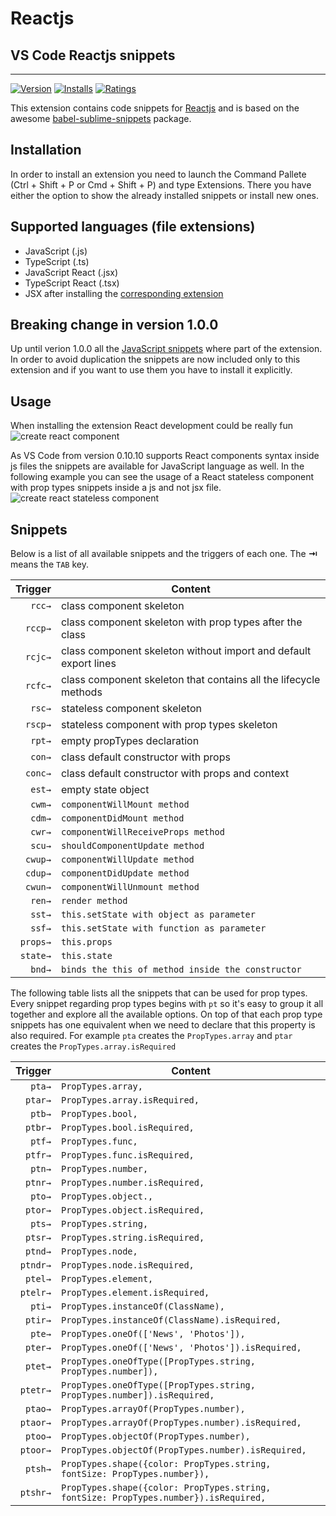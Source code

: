 # Reactjs
## VS Code Reactjs snippets
-------------------

[![Version](http://vsmarketplacebadge.apphb.com/version/xabikos.ReactSnippets.svg)](https://marketplace.visualstudio.com/items?itemName=xabikos.ReactSnippets)
[![Installs](http://vsmarketplacebadge.apphb.com/installs/xabikos.ReactSnippets.svg)](https://marketplace.visualstudio.com/items?itemName=xabikos.ReactSnippets)
[![Ratings](https://vsmarketplacebadge.apphb.com/rating/xabikos.ReactSnippets.svg)](https://marketplace.visualstudio.com/items?itemName=xabikos.ReactSnippets)

This extension contains code snippets for [Reactjs][react] and is based on the awesome [babel-sublime-snippets][babelsublime] package.

## Installation

In order to install an extension you need to launch the Command Pallete (Ctrl + Shift + P or Cmd + Shift + P) and type Extensions.
There you have either the option to show the already installed snippets or install new ones.

## Supported languages (file extensions)
* JavaScript (.js)
* TypeScript (.ts)
* JavaScript React (.jsx)
* TypeScript React (.tsx)
* JSX after installing the [corresponding extension](https://marketplace.visualstudio.com/items?itemName=TwentyChung.jsx)

## Breaking change in version 1.0.0
Up until verion 1.0.0 all the [JavaScript snippets][javacript] where part of the extension. In order to avoid duplication
the snippets are now included only to this extension and if you want to use them you have to install it explicitly.

## Usage
When installing the extension React development could be really fun
![create react component](https://github.com/xabikos/vscode-react/raw/master/images/component.gif)

As VS Code from version 0.10.10 supports React components syntax inside js files the snippets are available for JavaScript language as well.
In the following example you can see the usage of a React stateless component with prop types snippets inside a js and not jsx file.
![create react stateless component](https://github.com/xabikos/vscode-react/raw/master/images/stateless.gif)


## Snippets

Below is a list of all available snippets and the triggers of each one. The **⇥** means the `TAB` key.

| Trigger  | Content |
| -------: | ------- |
| `rcc→`   | class component skeleton |
| `rccp→`  | class component skeleton with prop types after the class |
| `rcjc→`  | class component skeleton without import and default export lines |
| `rcfc→`  | class component skeleton that contains all the lifecycle methods |
| `rsc→`   | stateless component skeleton |
| `rscp→`  | stateless component with prop types skeleton |
| `rpt→`   | empty propTypes declaration |
| `con→`   | class default constructor with props|
| `conc→`  | class default constructor with props and context |
| `est→`   | empty state object |
| `cwm→`   | `componentWillMount method` |
| `cdm→`   | `componentDidMount method` |
| `cwr→`   | `componentWillReceiveProps method` |
| `scu→`   | `shouldComponentUpdate method` |
| `cwup→`  | `componentWillUpdate method` |
| `cdup→`  | `componentDidUpdate method` |
| `cwun→`  | `componentWillUnmount method` |
| `ren→`   | `render method` |
| `sst→`   | `this.setState with object as parameter` |
| `ssf→`   | `this.setState with function as parameter` |
| `props→` | `this.props` |
| `state→` | `this.state` |
| `bnd→`   | `binds the this of method inside the constructor` |

The following table lists all the snippets that can be used for prop types.
Every snippet regarding prop types begins with ```pt``` so it's easy to group it all together and explore all the available options.
On top of that each prop type snippets has one equivalent when we need to declare that this property is also required.
For example ```pta``` creates the ```PropTypes.array``` and ```ptar``` creates the ```PropTypes.array.isRequired```

| Trigger  | Content |
| -------: | ------- |
| `pta→`   | `PropTypes.array,` |
| `ptar→`  | `PropTypes.array.isRequired,` |
| `ptb→`   | `PropTypes.bool,` |
| `ptbr→`  | `PropTypes.bool.isRequired,` |
| `ptf→`   | `PropTypes.func,` |
| `ptfr→`  | `PropTypes.func.isRequired,` |
| `ptn→`   | `PropTypes.number,` |
| `ptnr→`  | `PropTypes.number.isRequired,` |
| `pto→`   | `PropTypes.object.,` |
| `ptor→`  | `PropTypes.object.isRequired,` |
| `pts→`   | `PropTypes.string,` |
| `ptsr→`  | `PropTypes.string.isRequired,` |
| `ptnd→`  | `PropTypes.node,` |
| `ptndr→` | `PropTypes.node.isRequired,` |
| `ptel→`  | `PropTypes.element,` |
| `ptelr→` | `PropTypes.element.isRequired,` |
| `pti→`   | `PropTypes.instanceOf(ClassName),` |
| `ptir→`  | `PropTypes.instanceOf(ClassName).isRequired,` |
| `pte→`   | `PropTypes.oneOf(['News', 'Photos']),` |
| `pter→`  | `PropTypes.oneOf(['News', 'Photos']).isRequired,` |
| `ptet→`  | `PropTypes.oneOfType([PropTypes.string, PropTypes.number]),` |
| `ptetr→` | `PropTypes.oneOfType([PropTypes.string, PropTypes.number]).isRequired,` |
| `ptao→`  | `PropTypes.arrayOf(PropTypes.number),` |
| `ptaor→` | `PropTypes.arrayOf(PropTypes.number).isRequired,` |
| `ptoo→`  | `PropTypes.objectOf(PropTypes.number),` |
| `ptoor→` | `PropTypes.objectOf(PropTypes.number).isRequired,` |
| `ptsh→`  | `PropTypes.shape({color: PropTypes.string, fontSize: PropTypes.number}),` |
| `ptshr→` | `PropTypes.shape({color: PropTypes.string, fontSize: PropTypes.number}).isRequired,` |


[react]: https://facebook.github.io/react/
[babelsublime]: https://github.com/babel/babel-sublime-snippets
[javacript]: https://github.com/xabikos/vscode-javascript
